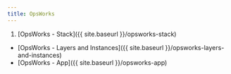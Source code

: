 ```yaml
---
title: OpsWorks
---
```


1. [OpsWorks - Stack]({{ site.baseurl }}/opsworks-stack)
- [OpsWorks - Layers and Instances]({{ site.baseurl }}/opsworks-layers-and-instances)
- [OpsWorks - App]({{ site.baseurl }}/opsworks-app)